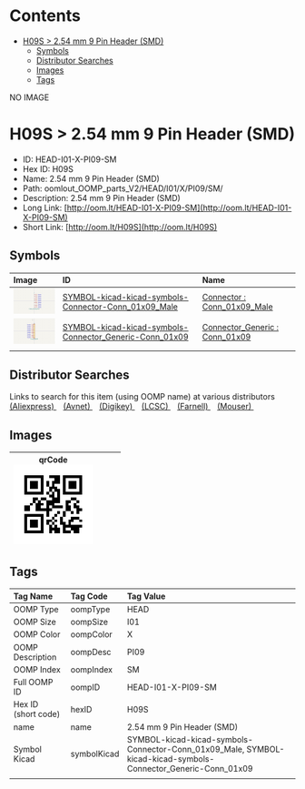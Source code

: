 



Contents
========

* [H09S > 2.54 mm 9 Pin Header (SMD)](#h09s--254-mm-9-pin-header-smd)
	* [Symbols](#symbols)
	* [Distributor Searches](#distributor-searches)
	* [Images](#images)
	* [Tags](#tags)
  
NO IMAGE  
# H09S > 2.54 mm 9 Pin Header (SMD)

- ID: HEAD-I01-X-PI09-SM
- Hex ID: H09S
- Name: 2.54 mm 9 Pin Header (SMD)
- Path: oomlout_OOMP_parts_V2/HEAD/I01/X/PI09/SM/
- Description: 2.54 mm 9 Pin Header (SMD)
- Long Link: [http://oom.lt/HEAD-I01-X-PI09-SM](http://oom.lt/HEAD-I01-X-PI09-SM)
- Short Link: [http://oom.lt/H09S](http://oom.lt/H09S)

## Symbols
  

|Image|ID|Name|
| :--- | :--- | :--- |
|[![](https://raw.githubusercontent.com/oomlout/oomlout_OOMP_eda_V2/main/SYMBOL/kicad/kicad-symbols/Connector/Conn_01x09_Male/image_140.png)](https://github.com/oomlout/oomlout_OOMP_eda_V2/tree/main/SYMBOL/kicad/kicad-symbols/Connector/Conn_01x09_Male/)|[SYMBOL-kicad-kicad-symbols-Connector-Conn_01x09_Male](https://github.com/oomlout/oomlout_OOMP_eda_V2/tree/main/SYMBOL/kicad/kicad-symbols/Connector/Conn_01x09_Male/)|[Connector : Conn_01x09_Male](https://github.com/oomlout/oomlout_OOMP_eda_V2/tree/main/SYMBOL/kicad/kicad-symbols/Connector/Conn_01x09_Male/)|
|[![](https://raw.githubusercontent.com/oomlout/oomlout_OOMP_eda_V2/main/SYMBOL/kicad/kicad-symbols/Connector_Generic/Conn_01x09/image_140.png)](https://github.com/oomlout/oomlout_OOMP_eda_V2/tree/main/SYMBOL/kicad/kicad-symbols/Connector_Generic/Conn_01x09/)|[SYMBOL-kicad-kicad-symbols-Connector_Generic-Conn_01x09](https://github.com/oomlout/oomlout_OOMP_eda_V2/tree/main/SYMBOL/kicad/kicad-symbols/Connector_Generic/Conn_01x09/)|[Connector_Generic : Conn_01x09](https://github.com/oomlout/oomlout_OOMP_eda_V2/tree/main/SYMBOL/kicad/kicad-symbols/Connector_Generic/Conn_01x09/)|
||||

## Distributor Searches
  
Links to search for this item (using OOMP name) at various distributors  
[(Aliexpress) ](https://www.aliexpress.com/wholesale?SearchText=11172.54+mm+9+Pin+Header+SMD)&nbsp;&nbsp;&nbsp;[(Avnet) ](https://www.avnet.com/shop/us/search/2.54+mm+9+Pin+Header+SMD)&nbsp;&nbsp;&nbsp;[(Digikey) ](https://www.digikey.co.uk/en/products/result?s=2.54+mm+9+Pin+Header+SMD)&nbsp;&nbsp;&nbsp;[(LCSC) ](https://www.lcsc.com/search?q=2.54+mm+9+Pin+Header+SMD)&nbsp;&nbsp;&nbsp;[(Farnell) ](https://uk.farnell.com/search?st=2.54+mm+9+Pin+Header+SMD)&nbsp;&nbsp;&nbsp;[(Mouser) ](https://www.mouser.com/c/?q=2.54+mm+9+Pin+Header+SMD)&nbsp;&nbsp;&nbsp;
## Images
  

|qrCode<br>[![](https://raw.githubusercontent.com/oomlout/oomlout_OOMP_parts_V2/main/HEAD/I01/X/PI09/SM/qrCode_140.png)](https://github.com/oomlout/oomlout_OOMP_parts_V2/tree/main/HEAD/I01/X/PI09/SM/qrCode.png)||||
| :---: | :---: | :---: | :---: |

## Tags
  

|Tag Name|Tag Code|Tag Value|
| :--- | :--- | :--- |
|OOMP Type|oompType|HEAD|
|OOMP Size|oompSize|I01|
|OOMP Color|oompColor|X|
|OOMP Description|oompDesc|PI09|
|OOMP Index|oompIndex|SM|
|Full OOMP ID|oompID|HEAD-I01-X-PI09-SM|
|Hex ID (short code)|hexID|H09S|
|name|name|2.54 mm 9 Pin Header (SMD)|
|Symbol Kicad|symbolKicad|SYMBOL-kicad-kicad-symbols-Connector-Conn_01x09_Male, SYMBOL-kicad-kicad-symbols-Connector_Generic-Conn_01x09|
||||
